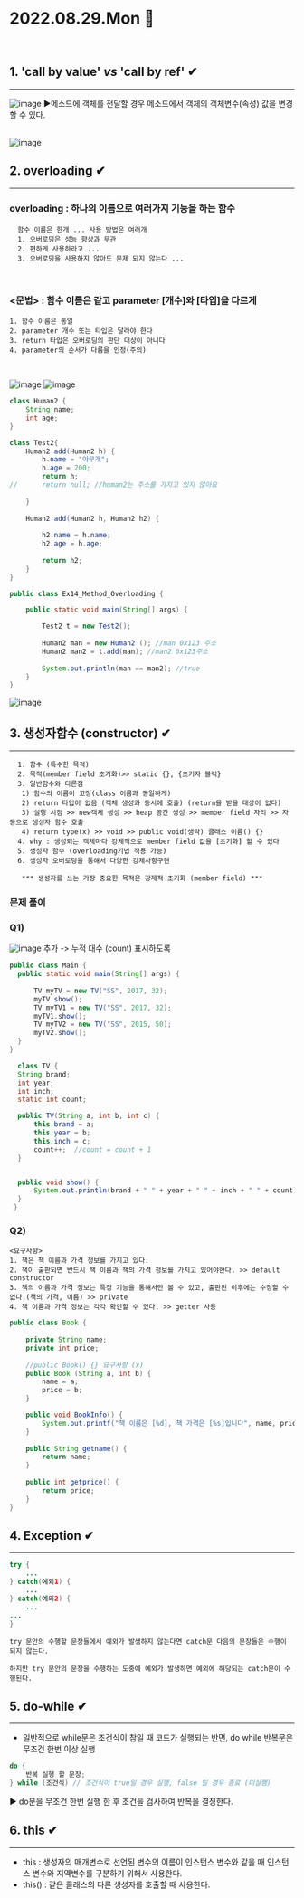 # 2022.08.29.Mon 📅
<br>

## 1. 'call by value' _vs_ 'call by ref' ✔
--------------
 ![image](https://user-images.githubusercontent.com/111114507/187102683-0b9937a6-2466-40c9-b33e-b4e0162ecbf7.png)
 ▶메소드에 객체를 전달할 경우 메소드에서 객체의 객체변수(속성) 값을 변경할 수 있다.
 <br>
 <br>

 ![image](https://user-images.githubusercontent.com/111114507/187105490-00839732-7029-49d2-b18d-c5af576782c0.png)


 ## 2. overloading ✔
 -----------------------
 ### overloading : 하나의 이름으로 여러가지 기능을 하는 함수
```
  함수 이름은 한개 ... 사용 방법은 여러개
  1. 오버로딩은 성능 향상과 무관
  2. 편하게 사용하라고 ... 
  3. 오버로딩을 사용하지 않아도 문제 되지 않는다 ...
  ```
 
 <br>

 ### <문법> : 함수 이름은 같고 parameter [개수]와 [타입]을 다르게

 ```
 1. 함수 이름은 동일
 2. parameter 개수 또는 타입은 달라야 한다
 3. return 타입은 오버로딩의 판단 대상이 아니다
 4. parameter의 순서가 다름을 인정(주의)
 ```
 <br>

 ![image](https://user-images.githubusercontent.com/111114507/187106351-a75af047-9a7a-4a54-8a51-145eb31d3f2d.png)
 ![image](https://4.bp.blogspot.com/-T_rzdCAe3p4/W8ni6-U1_1I/AAAAAAAAA2I/F5zh_qSmSgotYJoH2oH-lxeHAPW42J89QCLcBGAs/s640/Method%2BOverloading.png)
 <br>

```java
class Human2 {
	String name;
	int age;
}

class Test2{
	Human2 add(Human2 h) {
		h.name = "아무개";
		h.age = 200;
		return h;
//		return null; //human2는 주소를 가지고 있지 않아요
		
	}
	
	Human2 add(Human2 h, Human2 h2) {
		
		h2.name = h.name;
		h2.age = h.age;
		
		return h2;
	}
}

public class Ex14_Method_Overloading {

	public static void main(String[] args) {

		Test2 t = new Test2();
		
		Human2 man = new Human2 (); //man 0x123 주소
		Human2 man2 = t.add(man); //man2 0x123주소
		
		System.out.println(man == man2); //true
	}
}
```
![image](https://user-images.githubusercontent.com/111114507/187110975-3f19ba9c-52ba-4d14-93fe-cf62292c559f.png)

## 3. 생성자함수 (constructor) ✔
---------------------
```
  1. 함수 (특수한 목적)
  2. 목적(member field 초기화)>> static {}, {초기자 블럭}
  3. 일반함수와 다른점
   1) 함수의 이름이 고정(class 이름과 동일하게)
   2) return 타입이 없음 (객체 생성과 동시에 호출) (return을 받을 대상이 없다)
   3) 실행 시점 >> new객체 생성 >> heap 공간 생성 >> member field 자리 >> 자동으로 생성자 함수 호출
   4) return type(x) >> void >> public void(생략) 클래스 이름() {}
  4. why : 생성되는 객체마다 강제적으로 member field 값을 [초기화] 할 수 있다
  5. 생성자 함수 (overloading기법 적용 가능)
  6. 생성자 오버로딩을 통해서 다양한 강제사항구현
   
   *** 생성자를 쓰는 가장 중요한 목적은 강제적 초기화 (member field) ***
  ```

  ### 문제 풀이
  ### Q1)
  
  ![image](https://user-images.githubusercontent.com/92353613/187064414-f667b7cc-a35a-463e-8490-a9a9d41dcdd9.png)
   추가 -> 누적 대수 (count) 표시하도록
  ```java
  public class Main {
    public static void main(String[] args) {
        
        TV myTV = new TV("SS", 2017, 32);
        myTV.show();
        TV myTV1 = new TV("SS", 2017, 32);
        myTV1.show();
        TV myTV2 = new TV("SS", 2015, 50);
        myTV2.show();
    }
  }
  ```

  ``` java
	class TV {
    String brand;
    int year;
    int inch;
    static int count;

    public TV(String a, int b, int c) {
        this.brand = a;
        this.year = b;
        this.inch = c;
        count++;  //count = count + 1
    }


    public void show() {
        System.out.println(brand + " " + year + " " + inch + " " + count);
    }
   }


```

### Q2)

```
<요구사항>
1. 책은 책 이름과 가격 정보를 가지고 있다.
2. 책이 출판되면 반드시 책 이름과 책의 가격 정보를 가지고 있어야한다. >> default constructor
3. 책의 이름과 가격 정보는 특정 기능을 통해서만 볼 수 있고, 출판된 이후에는 수정할 수 없다.(책의 가격, 이름) >> private
4. 책 이름과 가격 정보는 각각 확인할 수 있다. >> getter 사용

```

```java
public class Book {
	
	private String name;
	private int price;
	
	//public Book() {} 요구사항 (x)
	public Book (String a, int b) {
		name = a;
		price = b;
	}

	public void BookInfo() {
		System.out.printf("책 이름은 [%d], 책 가격은 [%s]입니다", name, price);
	}
	
	public String getname() {
		return name;
	}
	
	public int getprice() {
		return price;
	}
}	
```

## 4. Exception ✔
-------------
```java 
try {
    ...
} catch(예외1) {
    ...
} catch(예외2) {
    ...
...
}
```

```
try 문안의 수행할 문장들에서 예외가 발생하지 않는다면 catch문 다음의 문장들은 수행이 되지 않는다.  

하지만 try 문안의 문장을 수행하는 도중에 예외가 발생하면 예외에 해당되는 catch문이 수행된다.
```

## 5. do-while ✔
--------------------
* 일반적으로 while문은 조건식이 참일 때 코드가 실행되는 반면, do while 반복문은 무조건 한번 이상 실행

```java
do {
	반복 실행 할 문장;
} while (조건식) // 조건식이 true일 경우 실행, false 일 경우 종료 (미실행)
```
▶ do문을 무조건 한번 실행 한 후 조건을 검사하여 반복을 결정한다.  



## 6. this ✔
---------------------
* this : 생성자의 매개변수로 선언된 변수의 이름이 인스턴스 변수와 같을 때 인스턴스 변수와 지역변수를 구분하기 위해서 사용한다.
* this() :  같은 클래스의 다른 생성자를 호출할 때 사용한다.
